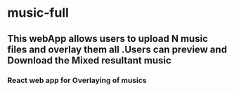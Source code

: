 # music-full

<h2>This webApp allows users to upload N music files and overlay them all .Users can preview and Download the Mixed resultant music </h2>
<h3> React web app for Overlaying of musics </h3>

